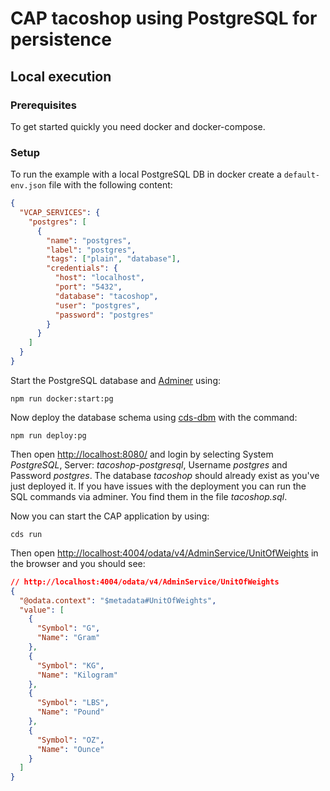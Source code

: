 # CAP tacoshop using PostgreSQL for persistence

## Local execution

### Prerequisites

To get started quickly you need docker and docker-compose.

### Setup

To run the example with a local PostgreSQL DB in docker create a `default-env.json` file with the following content:

```JSON
{
  "VCAP_SERVICES": {
    "postgres": [
      {
        "name": "postgres",
        "label": "postgres",
        "tags": ["plain", "database"],
        "credentials": {
          "host": "localhost",
          "port": "5432",
          "database": "tacoshop",
          "user": "postgres",
          "password": "postgres"
        }
      }
    ]
  }
}
```


Start the PostgreSQL database and [Adminer](https://www.adminer.org/) using:

`npm run docker:start:pg`


Now deploy the database schema using [cds-dbm](https://github.com/mikezaschka/cds-dbm) with the command:

`npm run deploy:pg`

Then open [http://localhost:8080/](http://localhost:8080/) and login by selecting System _PostgreSQL_, Server: _tacoshop-postgresql_, Username _postgres_ and Password _postgres_. The database _tacoshop_ should already exist as you've just deployed it. If you have issues with the deployment you can run the SQL commands via adminer. You find them in the file _tacoshop.sql_.

Now you can start the CAP application by using:

`cds run`

Then open <http://localhost:4004/odata/v4/AdminService/UnitOfWeights> in the browser and you should see:
```JSON
// http://localhost:4004/odata/v4/AdminService/UnitOfWeights
{
  "@odata.context": "$metadata#UnitOfWeights",
  "value": [
    {
      "Symbol": "G",
      "Name": "Gram"
    },
    {
      "Symbol": "KG",
      "Name": "Kilogram"
    },
    {
      "Symbol": "LBS",
      "Name": "Pound"
    },
    {
      "Symbol": "OZ",
      "Name": "Ounce"
    }
  ]
}
```